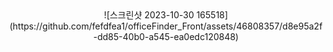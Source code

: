 <center>
   ![스크린샷 2023-10-30 165518](https://github.com/fefdfea1/officeFinder_Front/assets/46808357/d8e95a2f-dd85-40b0-a545-ea0edc120848)
</center>
